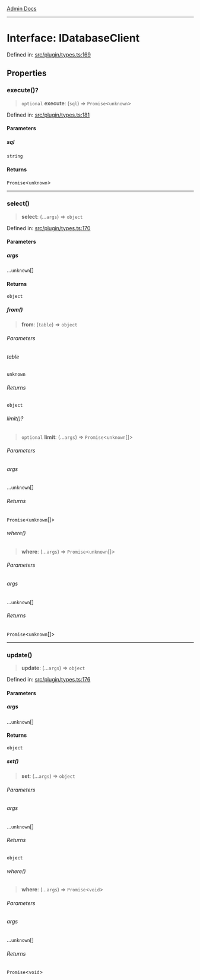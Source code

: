 [Admin Docs](/)

***

# Interface: IDatabaseClient

Defined in: [src/plugin/types.ts:169](https://github.com/Sourya07/talawa-api/blob/cfbd515d04ffba748b09232a33807f1845dd1878/src/plugin/types.ts#L169)

## Properties

### execute()?

> `optional` **execute**: (`sql`) => `Promise`\<`unknown`\>

Defined in: [src/plugin/types.ts:181](https://github.com/Sourya07/talawa-api/blob/cfbd515d04ffba748b09232a33807f1845dd1878/src/plugin/types.ts#L181)

#### Parameters

##### sql

`string`

#### Returns

`Promise`\<`unknown`\>

***

### select()

> **select**: (...`args`) => `object`

Defined in: [src/plugin/types.ts:170](https://github.com/Sourya07/talawa-api/blob/cfbd515d04ffba748b09232a33807f1845dd1878/src/plugin/types.ts#L170)

#### Parameters

##### args

...`unknown`[]

#### Returns

`object`

##### from()

> **from**: (`table`) => `object`

###### Parameters

###### table

`unknown`

###### Returns

`object`

###### limit()?

> `optional` **limit**: (...`args`) => `Promise`\<`unknown`[]\>

###### Parameters

###### args

...`unknown`[]

###### Returns

`Promise`\<`unknown`[]\>

###### where()

> **where**: (...`args`) => `Promise`\<`unknown`[]\>

###### Parameters

###### args

...`unknown`[]

###### Returns

`Promise`\<`unknown`[]\>

***

### update()

> **update**: (...`args`) => `object`

Defined in: [src/plugin/types.ts:176](https://github.com/Sourya07/talawa-api/blob/cfbd515d04ffba748b09232a33807f1845dd1878/src/plugin/types.ts#L176)

#### Parameters

##### args

...`unknown`[]

#### Returns

`object`

##### set()

> **set**: (...`args`) => `object`

###### Parameters

###### args

...`unknown`[]

###### Returns

`object`

###### where()

> **where**: (...`args`) => `Promise`\<`void`\>

###### Parameters

###### args

...`unknown`[]

###### Returns

`Promise`\<`void`\>
